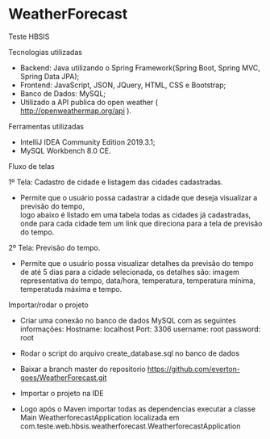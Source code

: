 # WeatherForecast
Teste HBSIS

Tecnologias utilizadas

- Backend: Java utilizando o Spring Framework(Spring Boot, Spring MVC, Spring Data JPA);
- Frontend: JavaScript, JSON, JQuery, HTML, CSS e Bootstrap;
- Banco de Dados: MySQL;
- Utilizado a API publica do open weather ( http://openweathermap.org/api ).

Ferramentas utilizadas

- IntelliJ IDEA Community Edition 2019.3.1;
- MySQL Workbench 8.0 CE.

Fluxo de telas

1º Tela: Cadastro de cidade e listagem das cidades cadastradas.
- Permite que o usuário possa cadastrar a cidade que deseja visualizar a previsão do tempo,  
logo abaixo é listado em uma tabela todas as cidades já cadastradas, onde para cada cidade 
tem um link que direciona para a tela de previsão do tempo.

2º Tela: Previsão do tempo.
- Permite que o usuário possa visualizar detalhes da previsão do tempo de até 5 dias para a
cidade selecionada, os detalhes são: imagem representativa do tempo, data/hora, temperatura, temperatura mínima,
temperatuda máxima e tempo.

Importar/rodar o projeto

- Criar uma conexão no banco de dados MySQL com as seguintes informações:
Hostname: localhost
Port: 3306
username: root
password: root

- Rodar o script do arquivo create_database.sql no banco de dados

- Baixar a branch master do repositorio https://github.com/everton-goes/WeatherForecast.git

- Importar o projeto na IDE

- Logo após o Maven importar todas as dependencias executar a classe Main WeatherforecastApplication
 localizada em com.teste.web.hbsis.weatherforecast.WeatherforecastApplication

